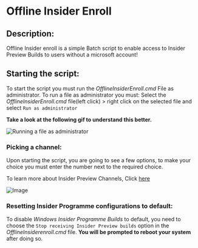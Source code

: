 # Offline Insider Enroll

## Description:

Offline Insider enroll is a simple Batch script to enable access to Insider Preview Builds to users without a microsoft account!

## Starting the script:

To start the script you must run the *OfflineInsiderEnroll.cmd* File as administrator. To run a file as administrator you must:
Select the *OfflineInsiderEnroll.cmd* file(left click) > right click on the selected file and select `Run as administrator`  

**Take a look at the following gif to understand this better.**


![Running a file as administrator](https://i.gyazo.com/ca9daae2a9c046fa3d183f260c15f831.gif)

### Picking a channel: 

Upon starting the script, you are going to see a few options, to make your choice you must enter the number next to the required choice.

To learn more about Insider Preview Channels, Click [here](https://blogs.windows.com/windows-insider/2020/06/15/introducing-windows-insider-channels/)

![Image](https://cdn.discordapp.com/attachments/752526323737427989/893109783949869056/unknown.png)

### Resetting Insider Programme configurations to default:

To disable *Windows Insider Programme Builds* to default, you need to choose the `Stop receiving Insider Preview builds` option in the *OfflineInsiderenroll.cmd* file. **You will be prompted to reboot your system** after doing so.
